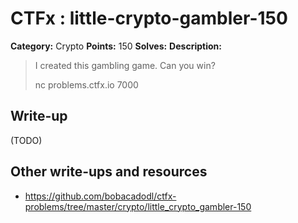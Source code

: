 # CTFx : little-crypto-gambler-150

**Category:** Crypto
**Points:** 150
**Solves:** 
**Description:**

> I created this gambling game. Can you win?
> 
> 
> nc problems.ctfx.io 7000

## Write-up

(TODO)

## Other write-ups and resources

* https://github.com/bobacadodl/ctfx-problems/tree/master/crypto/little_crypto_gambler-150
